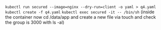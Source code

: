 `kubectl run secured --image=nginx --dry-run=client -o yaml > q4.yaml`
`kubectl create -f q4.yaml`
`kubectl exec secured -it -- /bin/sh`
(inside the container now cd /data/app and create a new file via touch and check the group is 3000 with ls -al)